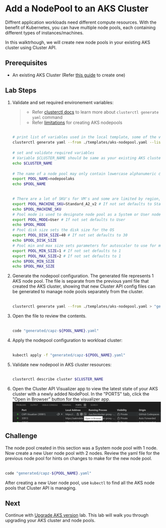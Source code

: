# Add a NodePool to an AKS Cluster

Diffrent application workloads need different compute resources. With the benefit of Kubernetes, you can have multiple node pools, each containing different types of instances/machines.

In this walktrhough, we will create new node pools in your existing AKS cluster using Cluster API.

## Prerequisites

- An existing AKS Cluster (Refer [this guide](./2-managed-aks-cluster.md) to create one)

## Lab Steps

1. Validate and set required environement variables:

    > - Refer [clusterctl docs](https://cluster-api.sigs.k8s.io/clusterctl/commands/generate-yaml.html) to learn more about `clusterctl generate yaml` command
    > - Refer [limitations](https://learn.microsoft.com/en-us/azure/aks/use-multiple-node-pools#limitations) for creating AKS nodepools

      ```bash

      # print list of variables used in the local template, some of the variables are not required as they have set defaults in the template
      clusterctl generate yaml --from ./templates/aks-nodepool.yaml --list-variables

      # set and validate required variables
      # Variable $CLUSTER_NAME should be same as your existing AKS cluster name
      echo $CLUSTER_NAME

      # The name of a node pool may only contain lowercase alphanumeric characters and must begin with a lowercase letter. For Linux node pools the length must be between 1 and 12 characters, for Windows node pools the length must be between 1 and 6 characters
      export POOL_NAME=nodepoolaks
      echo $POOL_NAME

      ```

      ```bash

      # There are a lot of SKU's for VM's and some are limited by region, for more information see https://learn.microsoft.com/en-us/azure/virtual-machines/sizes this tool is also avaliable for finding an appropriate SKU
      export POOL_MACHINE_SKU=Standard_A2_v2 # If not set defaults to Standard_A2_v2
      echo $POOL_MACHINE_SKU
      # Pool mode is used to designate node pool as a System or User node pool, acceptable values are User or System
      export POOL_MODE=User # If not set defaults to User
      echo $POOL_MODE
      # Pool disk size sets the disk size for the OS
      export POOL_DISK_SIZE=40 # If not set defaults to 30
      echo $POOL_DISK_SIZE
      # Pool min and max size sets parameters for autoscaler to use for minumum and maximum counts of nodes in the node pool
      export POOL_MIN_SIZE=1 # If not set defaults to 1
      export POOL_MAX_SIZE=2 # If not set defaults to 1
      echo $POOL_MIN_SIZE
      echo $POOL_MAX_SIZE

      ```

2. Generate the nodepool configuration. The generated file represents 1 AKS node pool. The file is separate from the previous yaml file that created the AKS cluster, showing that new Cluster API config files can be generated to manage node pools separately from the cluster.

    ```bash

    clusterctl generate yaml --from ./templates/aks-nodepool.yaml > "generated/capz-${POOL_NAME}.yaml"

    ```

3. Open the file to review the contents.

    ```bash

    code "generated/capz-${POOL_NAME}.yaml"

    ```

4. Apply the nodepool configuration to workload cluster:

    ```bash

    kubectl apply -f "generated/capz-${POOL_NAME}.yaml"

    ```

5. Validate new nodepool in AKS cluster resources:

    ```bash

    clusterctl describe cluster $CLUSTER_NAME

    ```

6. Open the Cluster API Visualizer app to view the latest state of your AKS cluster with a newly added NodePool.
  In the "PORTS" tab, click the "Open in Browser" button for the visualizer app.
  ![Open Cluster API Visualizer](/images/open-capi-visualizer.png)

## Challenge

The node pool created in this section was a System node pool with 1 node. Now create a new User node pool with 2 nodes. Review the yaml file for the previous node pool for hints on changes to make for the new node pool.

```bash

code "generated/capz-${POOL_NAME}.yaml"

```

After creating a new User node pool, use `kubectl` to find all the AKS node pools that Cluster API is managing.

## Next

Continue with [Upgrade AKS version](./4-upgrade-k8s.md) lab. This lab will walk you through upgrading your AKS cluster and node pools.

